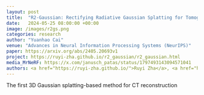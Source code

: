 ```yaml
---
layout: post
title:  "R2-Gaussian: Rectifying Radiative Gaussian Splatting for Tomographic Reconstruction"
date:   2024-05-25 08:00:00 +00:00
image: /images/r2gs.png
categories: research
author: "Yuanhao Cai"
venue: "Advances in Neural Information Processing Systems (NeurIPS)"
paper: https://arxiv.org/abs/2405.20693v1
project: https://ruyi-zha.github.io/r2_gaussian/r2_gaussian.html
media_MrNeRF: https://x.com/janusch_patas/status/1797493143094571041
authors: <a href="https://ruyi-zha.github.io/">Ruyi Zha</a>, <a href="https://scholar.google.com/citations?user=BD7Hce0AAAAJ&hl=en">Tao Jun Lin</a>, <strong>Yuanhao Cai†</strong>, <a href="https://sites.google.com/view/yanhaozhang/home">Jiwen Cao</a>, <a href="https://users.cecs.anu.edu.au/~hongdong/">Hongdong Li</a>
---
```

The first 3D Gaussian splatting-based method for CT reconstruction
